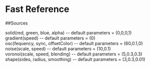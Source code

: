 # Fast Reference

##Sources

solid(red, green, blue, alpha) -- default parameters = (0,0,0,1) <br/>
gradient(speed) -- default parameters = (0) <br/>
osc(fequency, sync, offsetColor) -- default parameters = (60,0.1,0) <br/>
noise(scale, speed) -- default parameters = (10,0.1) <br/>
voronoi(scale, speed, blending) -- default parameters = (5,0.3,0.3) <br/>
shape(sides, radius, smoothing) -- default parameters = (3,0.3,0.01) <br/>
